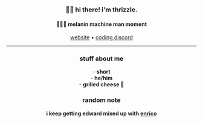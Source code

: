 <h3 align="center">👋🏽 hi there! i'm thrizzle.</h3>
<h4 align="center">👨🏽‍💻 melanin machine man moment</h4>
<p align="center">
  <a href="https://terabyteis.me">website</a> • <a href="https://discord.gg/28Gjjpmjjn">coding discord</a>
</p>

<hr/>
<h3 align="center">stuff about me</h3>
<p align="center">
- <b>short</b><br/>
- <b>he/him</b><br/>
- <b>grilled cheese 🥪</b><br/>
</p>

<h3 align="center">random note</h3>
<p align="center"><b>i keep getting edward mixed up with <a href="https://fermi.terabyteis.me">enrico</a></b></p>
